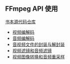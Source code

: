 ## FFmpeg API 使用

[书本源代码仓库](https://gitee.com/kamaihamaiha/ffmpeg-tutorial)

- [视频编解码](./doc/video_encode_decode.md)
- [音频编解码](./doc/audio_encode_decode.md)
- [音视频文件的封装与解封装]()
- [视频滤镜和音频滤镜]()
- [视频图像转换和音频重采样]()

